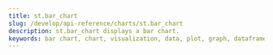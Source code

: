 ```yaml
---
title: st.bar_chart
slug: /develop/api-reference/charts/st.bar_chart
description: st.bar_chart displays a bar chart.
keywords: bar chart, chart, visualization, data, plot, graph, dataframe, categorical, comparison
---
```


<Autofunction function="streamlit.bar_chart" />

<Autofunction function="DeltaGenerator.add_rows" />
